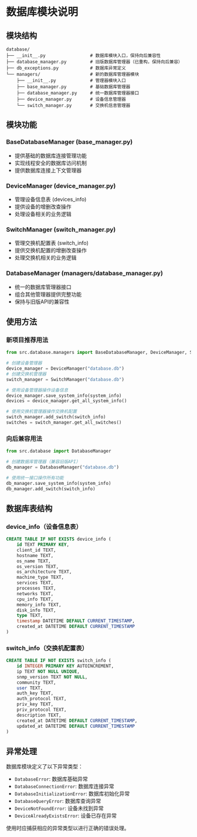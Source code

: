 # 数据库模块说明

## 模块结构

```
database/
├── __init__.py                 # 数据库模块入口，保持向后兼容性
├── database_manager.py         # 旧版数据库管理器（已重构，保持向后兼容）
├── db_exceptions.py            # 数据库异常定义
└── managers/                   # 新的数据库管理器模块
    ├── __init__.py             # 管理器模块入口
    ├── base_manager.py         # 基础数据库管理器
    ├── database_manager.py     # 统一数据库管理器接口
    ├── device_manager.py       # 设备信息管理器
    └── switch_manager.py       # 交换机信息管理器
```

## 模块功能

### BaseDatabaseManager (base_manager.py)
- 提供基础的数据库连接管理功能
- 实现线程安全的数据库访问机制
- 提供数据库连接上下文管理器

### DeviceManager (device_manager.py)
- 管理设备信息表 (devices_info)
- 提供设备的增删改查操作
- 处理设备相关的业务逻辑

### SwitchManager (switch_manager.py)
- 管理交换机配置表 (switch_info)
- 提供交换机配置的增删改查操作
- 处理交换机相关的业务逻辑

### DatabaseManager (managers/database_manager.py)
- 统一的数据库管理器接口
- 组合其他管理器提供完整功能
- 保持与旧版API的兼容性

## 使用方法

### 新项目推荐用法

```python
from src.database.managers import BaseDatabaseManager, DeviceManager, SwitchManager

# 创建设备管理器
device_manager = DeviceManager("database.db")
# 创建交换机管理器
switch_manager = SwitchManager("database.db")

# 使用设备管理器操作设备信息
device_manager.save_system_info(system_info)
devices = device_manager.get_all_system_info()

# 使用交换机管理器操作交换机配置
switch_manager.add_switch(switch_info)
switches = switch_manager.get_all_switches()
```

### 向后兼容用法

```python
from src.database import DatabaseManager

# 创建数据库管理器（兼容旧版API）
db_manager = DatabaseManager("database.db")

# 使用统一接口操作所有功能
db_manager.save_system_info(system_info)
db_manager.add_switch(switch_info)
```

## 数据库表结构

### device_info（设备信息表）
```sql
CREATE TABLE IF NOT EXISTS device_info (
    id TEXT PRIMARY KEY,
    client_id TEXT,
    hostname TEXT,
    os_name TEXT,
    os_version TEXT,
    os_architecture TEXT,
    machine_type TEXT,
    services TEXT,
    processes TEXT,
    networks TEXT,
    cpu_info TEXT,
    memory_info TEXT,
    disk_info TEXT,
    type TEXT,
    timestamp DATETIME DEFAULT CURRENT_TIMESTAMP,
    created_at DATETIME DEFAULT CURRENT_TIMESTAMP
)
```

### switch_info（交换机配置表）
```sql
CREATE TABLE IF NOT EXISTS switch_info (
    id INTEGER PRIMARY KEY AUTOINCREMENT,
    ip TEXT NOT NULL UNIQUE,
    snmp_version TEXT NOT NULL,
    community TEXT,
    user TEXT,
    auth_key TEXT,
    auth_protocol TEXT,
    priv_key TEXT,
    priv_protocol TEXT,
    description TEXT,
    created_at DATETIME DEFAULT CURRENT_TIMESTAMP,
    updated_at DATETIME DEFAULT CURRENT_TIMESTAMP
)
```

## 异常处理

数据库模块定义了以下异常类型：

- `DatabaseError`: 数据库基础异常
- `DatabaseConnectionError`: 数据库连接异常
- `DatabaseInitializationError`: 数据库初始化异常
- `DatabaseQueryError`: 数据库查询异常
- `DeviceNotFoundError`: 设备未找到异常
- `DeviceAlreadyExistsError`: 设备已存在异常

使用时应捕获相应的异常类型以进行正确的错误处理。